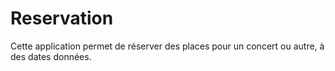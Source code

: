 # Reservation
 Cette application permet de réserver des places pour un concert ou autre, à des dates données.
